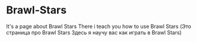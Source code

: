 # Brawl-Stars
It's a page about Brawl Stars
There i teach you how to use Brawl Stars
(Это страница про Brawl Stars
Здесь я научу вас как играть в Brawl Stars)
